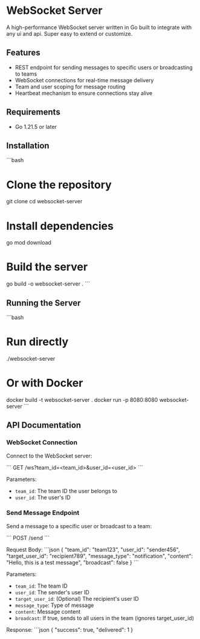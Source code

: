 # WebSocket Server

A high-performance WebSocket server written in Go built to integrate with any ui and api.
Super easy to extend or customize.

## Features

- REST endpoint for sending messages to specific users or broadcasting to teams
- WebSocket connections for real-time message delivery
- Team and user scoping for message routing
- Heartbeat mechanism to ensure connections stay alive

## Requirements

- Go 1.21.5 or later

## Installation

\`\`\`bash
# Clone the repository
git clone <repository-url>
cd websocket-server

# Install dependencies
go mod download

# Build the server
go build -o websocket-server .
\`\`\`

## Running the Server

\`\`\`bash
# Run directly
./websocket-server

# Or with Docker
docker build -t websocket-server .
docker run -p 8080:8080 websocket-server
\`\`\`

## API Documentation

### WebSocket Connection

Connect to the WebSocket server:

\`\`\`
GET /ws?team_id=<team_id>&user_id=<user_id>
\`\`\`

Parameters:
- `team_id`: The team ID the user belongs to
- `user_id`: The user's ID

### Send Message Endpoint

Send a message to a specific user or broadcast to a team:

\`\`\`
POST /send
\`\`\`

Request Body:
\`\`\`json
{
  "team_id": "team123",
  "user_id": "sender456",
  "target_user_id": "recipient789",
  "message_type": "notification",
  "content": "Hello, this is a test message",
  "broadcast": false
}
\`\`\`

Parameters:
- `team_id`: The team ID
- `user_id`: The sender's user ID
- `target_user_id`: (Optional) The recipient's user ID
- `message_type`: Type of message
- `content`: Message content
- `broadcast`: If true, sends to all users in the team (ignores target_user_id)

Response:
\`\`\`json
{
  "success": true,
  "delivered": 1
}
